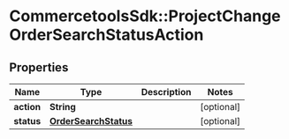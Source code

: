 # CommercetoolsSdk::ProjectChangeOrderSearchStatusAction

## Properties
Name | Type | Description | Notes
------------ | ------------- | ------------- | -------------
**action** | **String** |  | [optional] 
**status** | [**OrderSearchStatus**](OrderSearchStatus.md) |  | [optional] 

